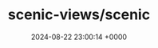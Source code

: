 ---
title: "scenic-views/scenic"
link: "https://github.com/scenic-views/scenic"
date: "2024-08-22 23:00:14 +0000"
description: "Versioned database views for Rails"
category: "github"
---